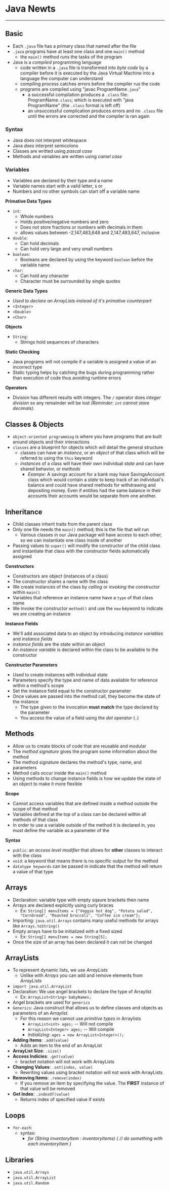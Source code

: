 # Java Newts 
---
## Basic
* Each `.java` file has a primary class that named after the file
* `.java` programs have at least one class and one `main()` method
    * the `main()` method runs the tasks of the program
* Java is a _compiled_ programming language
    * code written in a `.java` file is transformed into _byte code_ by a compiler before it is executed by the Java Virtual Machine into a language the computer can understand
    * compiling process catches errors before the compiler rus the code
    * programs are compiled using "javac ProgramName`.java`"
        * a successful compilation produces a `.class` file: ProgramName`.class`; which is executed with "java ProgramName" (the `.class` format is left off)
        * an unsuccessful complication produces errors and no `.class` file until the errors are corrected and the compiler is ran again

### Syntax
* Java does not interpret whitespace
* Java _does_ interpret semicolons
* Classes are writted using _pascal case_
* Methods and variables are written using _camel case_

### Variables
* Variables are declared by their type and a name
* Variable names start with a valid letter, `$` or `_`
* Numbers and no other symbols can start off a variable name

**Primative Data Types**
* `int`:
    * Whole numbers
    * Holds positive/negative numbers and zero
    * Does not store fractions or numbers with decimals in them
    * allows values between -2,147,483,648 and 2,147,483,647, inclusive
* `double`:
    * Can hold decimals
    * Can hold very large and very small numbers
* `boolean`:
    * Booleans are declared by using the keyword `boolean` before the variable name
* `char`:
    * Can hold any character
    * Character must be surrounded by single quotes

**Generic Data Types**
* _Used to declare an ArrayLists instead of it's primative counterpart_
* `<Integer>`
* `<Double>`
* `<Char>`

**Objects**
* `String`:
    * Strings hold sequences of characters

**Static Checking**
* Java programs will not compile if a variable is assigned a value of an incorrect type
* Static typing helps by catching the bugs during programming rather than execution of code thus avoiding runtime errors

**Operators**
* Division has different results with integers. The `/` operator does _integer division_ so any remainder will be lost _(Reminder: `int` cannot store decimals)_.

## Classes & Objects
* `object-oriented programming` is where you have programs that are built around objects and their interactions
*  `classes` are a blueprint for objects which will detail the general structure 
    * classes can have an _instance_, or an _object_ of that class which will be referred to using the `this` keyword
    * _instances_ of a class will have their own individual _state_ and can have shared behavior, or _methods_
        * *Exampe:* A savings account for a bank may have SavingsAccount class which would contain a _state_ to keep track of an individual's balance and could have shared methods for withdrawing and depositing money. Even if entities had the same balance in their accounts their accounts would be separate from one another.

## Inheritance
* Child classes inherit traits from the parent class
* Only one file needs the `main()` method; this is the file that will run
    * Various classes in our Java package will have access to each other, so we can instantiate one class inside of another
* Passing values to `super()` will modify the constructor of the child class and instantiate that class with the constructor fields automatically assigned 

**Constructors**
* Constructors are object (instances of a class)
* The constructor shares a name with the class
* We create instances of the class by _calling_ or _invoking_ the constructor within `main()`
* Variables that reference an instance name have a `type` of that class name
* We invoke the constructor `method()` and use the `new` keyword to indicate we are creating an instance

**Instance Fields**
* We'll add associated data to an object by introducing _instance variables_ and _instance fields_
* _instance fields_ are the state within an object
* An _instance variable_ is declared within the class to be available to the constructor

**Constructor Parameters**
* Used to create instances with individual state
* Parameters specify the type and name of data available for reference within a method's scope
* Set the instance field equal to the constructor parameter
* Once values are passed into the method call, they become the state of the instance
    * The type given to the invocation **must match** the type declared by the parameter
    * You access the value of a field using the _dot operator_ (`.`)

## Methods
* Allow us to create blocks of code that are reusable and modular
* The _method signature_ gives the program some information about the method
* The method signature declares the method's type, name, and parameters
* Method calls occur inside the `main()` method
* Using methods to change instance fields is how we update the state of an object to make it more flexible

**Scope**
* Cannot access variables that are defined inside a method outside the scope of that method
* Variables defined at the top of a class can be declared within all methods of that class
* In order to use a variable outside of the method it is declared in, you must define the variable as a parameter of the 

**Syntax**
* `public`: an _access level modifier_ that allows for **other** classes to interact with the class
* `void`: a keyword that means there is no specific output for the method
* `datatype keywords` can be passed in indicate that the method will return a value of that type

## Arrays
* Declaration: variable type with empty sqaure brackets then name
* Arrays are declared explicitly using curly braces
    * Ex: `String[] menuItems = {"Veggie hot dog", "Potato salad", "Cornbread", "Roasted broccoli", "Coffee ice cream"};`
* Importing: `java.util.Arrays` contains many useful methods for arrays like `Arrays.toString()`
* Empty arrays have to be initialized with a fixed sized
    * Ex: `String[] menuItems = new String[5];`
* Once the size of an array has been declared it can not be changed

## ArrayLists
* To represent dynamic lists, we use _ArrayLists_
    * Unlike with _Arrays_ you can add and remove elements from _ArrayLists_
* `import java.util.ArrayList`
* Declaration: We use angel brackets to declare the type of Arraylist
    * Ex: `ArrayList<String> babyNames;`
* Angel brackets are used for `generics`
* `Generics`: Java construct that allows us to define classes and objects as parameters of an _Arraylist_.
    * For this reason we cannot use _primitive types_ in Arraylists
        * `ArrayList<int> ages;` -- Will not compile
        * `ArrayList<Integer> ages;` -- Will compile
        * _Initializing_: `ages = new ArrayList<Integer>();`
* **Adding Items**: `.add(value)` 
    * Adds an item to the end of an ArrayList
* **ArrayList Size**: `.size()` 
* **Access Indicies**: `.get(value)`
    * bracket notation will not work with ArrayLists
* **Changing Values**: `.set(index, value)`
    * Rewriting values using bracket notation will not work with ArrayLists
* **Removing Items**: `.remove(index)`
    * If you remove an item by specifying the value. The **FIRST** instance of that value will be removed
* **Get Index**: `.indexOf(value)`
    * Returns index of specified value if exists

## Loops
* `for-each`: 
    * syntax:
        * _for (String inventoryItem : inventoryItems) { // do something with each inventoryItem }_

## Libraries
* `java.util.Arrays`
* `java.util.ArrayList`
* `java.util.Random`